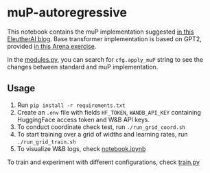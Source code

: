 # muP-autoregressive
This notebook contains the muP implementation suggested [in this EleutherAI blog](https://blog.eleuther.ai/mutransfer/).
Base transformer implementation is based on GPT2, provided [in this Arena exercise](https://arena3-chapter1-transformer-interp.streamlit.app/[1.1]_Transformer_from_Scratch).

In the [modules.py](https://github.com/BerkeArgin/muP-autoregressive/blob/main/modules.py), you can search for `cfg.apply_muP` string to see the changes between standard and muP implementation.

## Usage
1. Run `pip install -r requirements.txt`
2. Create an `.env` file with fields `HF_TOKEN`, `WANDB_API_KEY` containing HuggingFace access token and W&B API keys.
3. To conduct coordinate check test, run `./run_grid_coord.sh`
4. To start training over a grid of widths and learning rates, run `./run_grid_train.sh`
5. To visualize W&B logs, check [notebook.ipynb](https://github.com/BerkeArgin/muP-autoregressive/blob/main/notebook.ipynb)

To train and experiment with different configurations, check [train.py](https://github.com/BerkeArgin/muP-autoregressive/blob/main/train.py)


